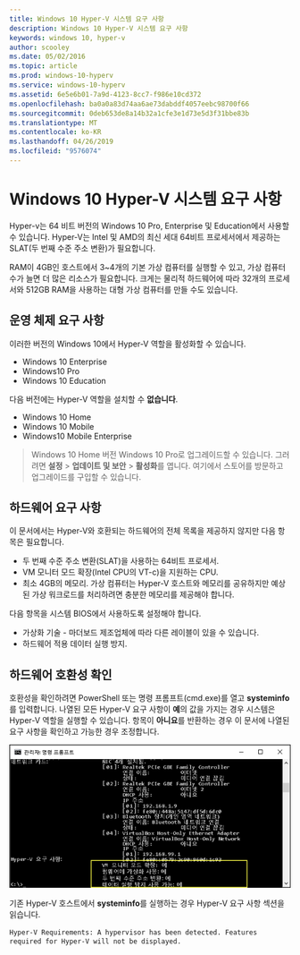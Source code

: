 ```yaml
---
title: Windows 10 Hyper-V 시스템 요구 사항
description: Windows 10 Hyper-V 시스템 요구 사항
keywords: windows 10, hyper-v
author: scooley
ms.date: 05/02/2016
ms.topic: article
ms.prod: windows-10-hyperv
ms.service: windows-10-hyperv
ms.assetid: 6e5e6b01-7a9d-4123-8cc7-f986e10cd372
ms.openlocfilehash: ba0a0a83d74aa6ae73dabddf4057eebc98700f66
ms.sourcegitcommit: 0deb653de8a14b32a1cfe3e1d73e5d3f31bbe83b
ms.translationtype: MT
ms.contentlocale: ko-KR
ms.lasthandoff: 04/26/2019
ms.locfileid: "9576074"
---
```

# <a name="windows-10-hyper-v-system-requirements"></a>Windows 10 Hyper-V 시스템 요구 사항

Hyper-v는 64 비트 버전의 Windows 10 Pro, Enterprise 및 Education에서 사용할 수 있습니다. Hyper-V는 Intel 및 AMD의 최신 세대 64비트 프로세서에서 제공하는 SLAT(두 번째 수준 주소 변환)가 필요합니다.

RAM이 4GB인 호스트에서 3~4개의 기본 가상 컴퓨터를 실행할 수 있고, 가상 컴퓨터 수가 늘면 더 많은 리소스가 필요합니다. 크게는 물리적 하드웨어에 따라 32개의 프로세서와 512GB RAM을 사용하는 대형 가상 컴퓨터를 만들 수도 있습니다.

## <a name="operating-system-requirements"></a>운영 체제 요구 사항

이러한 버전의 Windows 10에서 Hyper-V 역할을 활성화할 수 있습니다.

- Windows 10 Enterprise
- Windows10 Pro
- Windows 10 Education

다음 버전에는 Hyper-V 역할을 설치할 수 **없습니다**.

- Windows 10 Home
- Windows 10 Mobile
- Windows10 Mobile Enterprise

>Windows 10 Home 버전 Windows 10 Pro로 업그레이드할 수 있습니다. 그러려면 **설정** > **업데이트 및 보안** > **활성화**를 엽니다. 여기에서 스토어를 방문하고 업그레이드를 구입할 수 있습니다.

## <a name="hardware-requirements"></a>하드웨어 요구 사항

이 문서에서는 Hyper-V와 호환되는 하드웨어의 전체 목록을 제공하지 않지만 다음 항목은 필요합니다.
    
- 두 번째 수준 주소 변환(SLAT)을 사용하는 64비트 프로세서.
- VM 모니터 모드 확장(Intel CPU의 VT-c)을 지원하는 CPU.
- 최소 4GB의 메모리. 가상 컴퓨터는 Hyper-V 호스트와 메모리를 공유하지만 예상된 가상 워크로드를 처리하려면 충분한 메모리를 제공해야 합니다.

다음 항목을 시스템 BIOS에서 사용하도록 설정해야 합니다.
- 가상화 기술 - 마더보드 제조업체에 따라 다른 레이블이 있을 수 있습니다.
- 하드웨어 적용 데이터 실행 방지.

## <a name="verify-hardware-compatibility"></a>하드웨어 호환성 확인

호환성을 확인하려면 PowerShell 또는 명령 프롬프트(cmd.exe)를 열고 **systeminfo**를 입력합니다. 나열된 모든 Hyper-V 요구 사항이 **예**의 값을 가지는 경우 시스템은 Hyper-V 역할을 실행할 수 있습니다. 항목이 **아니요**를 반환하는 경우 이 문서에 나열된 요구 사항을 확인하고 가능한 경우 조정합니다.

![](media/SystemInfo-upd.png)

기존 Hyper-V 호스트에서 **systeminfo**를 실행하는 경우 Hyper-V 요구 사항 섹션을 읽습니다.

```
Hyper-V Requirements: A hypervisor has been detected. Features required for Hyper-V will not be displayed.
```
